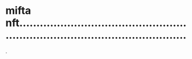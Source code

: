 # mifta nft......................................................................................................
.
